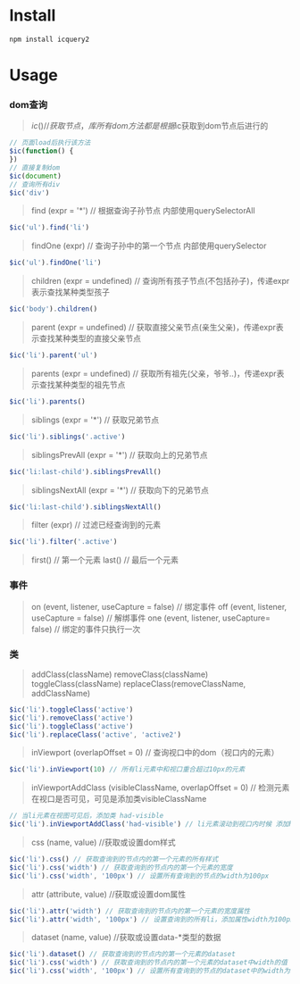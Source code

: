 # Install

```bash
npm install icquery2
```


# Usage

### dom查询
> $ic() // 获取节点，库所有dom方法都是根据$ic获取到dom节点后进行的
```javascript
// 页面load后执行该方法
$ic(function() {
})
// 直接复制dom
$ic(document)
// 查询所有div
$ic('div')
```

> find (expr = '*') // 根据查询子孙节点 内部使用querySelectorAll
```javascript
$ic('ul').find('li')
```

> findOne (expr) // 查询子孙中的第一个节点 内部使用querySelector
```javascript
$ic('ul').findOne('li')
```

>  children (expr = undefined) // 查询所有孩子节点(不包括孙子)，传递expr表示查找某种类型孩子
```javascript
$ic('body').children()
``` 

> parent (expr = undefined) // 获取直接父亲节点(亲生父亲)，传递expr表示查找某种类型的直接父亲节点
```javascript
$ic('li').parent('ul')
```

> parents (expr = undefined) // 获取所有祖先(父亲，爷爷..)，传递expr表示查找某种类型的祖先节点
```javascript
$ic('li').parents()
```

> siblings (expr = '*') // 获取兄弟节点
```javascript
$ic('li').siblings('.active')
```

> siblingsPrevAll (expr = '*') // 获取向上的兄弟节点
```javascript
$ic('li:last-child').siblingsPrevAll()
```

> siblingsNextAll (expr = '*') // 获取向下的兄弟节点
```javascript
$ic('li:last-child').siblingsNextAll()
```

> filter (expr) // 过滤已经查询到的元素
```javascript
$ic('li').filter('.active')
```

> first() // 第一个元素
> last() // 最后一个元素


### 事件

> on (event, listener, useCapture = false) // 绑定事件
> off (event, listener, useCapture = false) // 解绑事件
> one (event, listener, useCapture= false) // 绑定的事件只执行一次

### 类

> addClass(className) removeClass(className) toggleClass(className) replaceClass(removeClassName, addClassName)
```javascript
$ic('li').toggleClass('active')
$ic('li').removeClass('active')
$ic('li').toggleClass('active')
$ic('li').replaceClass('active', 'active2')
```

> inViewport (overlapOffset = 0) // 查询视口中的dom（视口内的元素）
```javascript
$ic('li').inViewport(10) // 所有li元素中和视口重合超过10px的元素
```

> inViewportAddClass (visibleClassName, overlapOffset = 0) // 检测元素在视口是否可见，可见是添加类visibleClassName
```javascript
// 当li元素在视图可见后，添加类 had-visible
$ic('li').inViewportAddClass('had-visible') // li元素滚动到视口内时候 添加had-visible类
```

> css (name, value) //获取或设置dom样式
```javascript
$ic('li').css() // 获取查询到的节点内的第一个元素的所有样式
$ic('li').css('width') // 获取查询到的节点内的第一个元素的宽度
$ic('li').css('width', '100px') // 设置所有查询到的节点的width为100px
```

> attr (attribute, value) //获取或设置dom属性
```javascript
$ic('li').attr('width') // 获取查询到的节点内的第一个元素的宽度属性
$ic('li').attr('width', '100px') // 设置查询到的所有li，添加属性width为100px
```

> dataset (name, value) //获取或设置data-*类型的数据
```javascript
$ic('li').dataset() // 获取查询到的节点内的第一个元素的dataset
$ic('li').css('width') // 获取查询到的节点内的第一个元素的dataset中width的值
$ic('li').css('width', '100px') // 设置所有查询到的节点的dataset中的width为100px（data-width="100px"）
```
